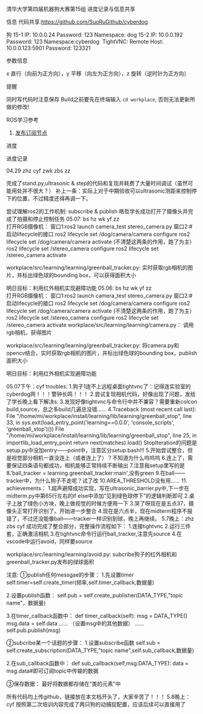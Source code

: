 清华大学第四届机器狗大赛第15组 进度记录与信息共享

信息
代码共享:https://github.com/SuoRuGithub/cyberdog


狗
 15-1
 IP: 10.0.0.24
 Password: 123
 Namespace: dog
 15-2
 IP: 10.0.0.192
 Password: 123
 Namespace:cyberdog 
 TightVNC:
 Remote Host: 10.0.0.123:5901
 Password: 123321

参数信息

x 直行（向前为正方向），y 平移（向左为正方向），z 旋转（逆时针为正方向）

提醒

 同时写代码时注意保存
 Build之前要先在终端输入 `cd workplace`, 否则无法更新所做的修改!


ROS学习参考

1. [发布订阅节点](https://blog.csdn.net/qq_38649880/article/details/104423203)


进度

进度记录

04.29 zhz cyf zwk zbs zz

 完成了stand.py,ultrasonic & step的代码和复现并耗费了大量时间调试（虽然可能用处并不很大？）
 补上一条：实际上对于中期验收可以ultrasonic测距来控制停下的位置，不过精度还得再调一下。

 尝试理解ros2的工作机制: subscribe & publish
 皓哲学长成功打开了摄像头并完成了拍摄和停止控制任务
05.07: bs hz wk yf zz  
打开RGB摄像机：
窗口1:ros2 launch camera_test stereo_camera.py
窗口2:# 启动lifecycle的接口
ros2 lifecycle set /dog/camera/camera configure 
ros2 lifecycle set /dog/camera/camera activate (不清楚这两条的作用，跑了为主）
ros2 lifecycle set /stereo_camera configure 
ros2 lifecycle set /stereo_camera activate

workplace/src/learning/learning/greenball_tracker.py:
实时获取rgb相机的图片，并标出绿色球的bounding box，可以获得面积大小

明日目标：利用红外相机实现避障功能
05.06: bs hz wk yf zz  
打开RGB摄像机：
窗口1:ros2 launch camera_test stereo_camera.py
窗口2:# 启动lifecycle的接口
ros2 lifecycle set /dog/camera/camera configure 
ros2 lifecycle set /dog/camera/camera activate (不清楚这两条的作用，跑了为主）
ros2 lifecycle set /stereo_camera configure 
ros2 lifecycle set /stereo_camera activate
workplace/src/learning/learning/camera.py：
调用rgb相机，获得图片

workplace/src/learning/learning/greenball_tracker.py:
将camera.py和opencv结合，实时获取rgb相机的图片，并标出绿色球的bounding box，publish面积大小

明日目标：利用红外相机实现避障功能

05.07下午：cyf
troubles:
1.狗子1连不上远程桌面tightvnc了：记得连实验室的cyberdog网！！！警钟长鸣！！！
2.尝试复现相机代码，好像出现了问题，发给了学长晚上看下解决s:
3.发现好像tightvnc与命令行中并不兼容？需要重新colcon build,source，总之多build几遍总没错……
4.Traceback (most recent call last):
  File "/home/mi/workplace/install/learning/lib/learning/greenball_stop", line 33, in <module>
    sys.exit(load_entry_point('learning==0.0.0', 'console_scripts', 'greenball_stop')())
  File "/home/mi/workplace/install/learning/lib/learning/greenball_stop", line 25, in importlib_load_entry_point
    return next(matches).load()
StopIteration的问题是setup.py中没加entry——point中，注意区分setup.bash!!!
5.开始尝试整合，但是视觉部分相机一直没连上（或者连上了）？不知道为什么呜呜呜
6.连上了，需要保证四条语句都成功，相机能够正常持续不断输出
7.注意我setup里写的是
8.'ball_tracker = learning.greenball_tracker:main',没有green
9.在ball——tracker中，为什么狗子不走呢？试了改
10.AREA_THRESHOLD没有用……
11.
achievements：
1.超声避障成功实现，写在ultrasonic_barrier.py中,下一步在midterm.py中第65行左右的if else中添加“见到绿色球停下”的逻辑判断即可
2.桌子上放了绿色小方块，晚上做视觉的时候方便用一下
3.哭了呀现在是五点37，摄像头正常打开识别了。开始进一步整合
4.现在是六点半，现在midterm程序不报错了，不过还没能像ball——tracker一样识别到球，晚上再继续。
5.7晚上：zhz zbs cyf
成功完成了整合部分，完整操作流程如下：
1.连接tightvnc
2.运行三件套，正确激活相机
3.在tightvnc命令行运行ball_tracker,注意先source
4.在vscode中运行avoid，同样要source

workplace/src/learning/learning/avoid.py:
subcribe狗子的红外相机和greenball_tracker.py发布的绿球面积

注意:
①publish任何messgae的步骤：
1.先设置timer
self.timer=self.create_timer(频率,self.timer_callback,数据量)

2.设置publish函数：
self.pub = self.create_publisher(DATA_TYPE,"topic name"，数据量)

3.在timer_callback函数中：
def timer_callback(self):
    msg = DATA_TYPE()
    msg.data = self.data
    ......
    （设置msg中的其他数据）
    ......
    self.pub.publish(msg)

②subcribe某一个话题的步骤：
1.设置subscribe函数
self.sub = self.create_subscription(DATA_TYPE,"topic name",self.sub_callback,数据量)

2.在sub_callback函数中：
def sub_callback(self,msg:DATA_TYPE):
    data = msg.data#即可订阅topic中传输的数据

③保存数据：
最好将数据都存储在“类的元素”中

所有代码均上传github，链接放在本文档开头了，大家辛苦了！！！
5.8晚上：cyf
按照第二次培训内容完成了两只狗的动捕捉配置，应该后续可以直接用了

